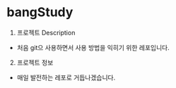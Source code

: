 # bangStudy

1. 프로젝트 Description

- 처음 git으 사용하면서 사용 방법을 익히기 위한 레포입니다.


2. 프로젝트 정보

- 매일 발전하는 레포로 거듭나겠습니다.

